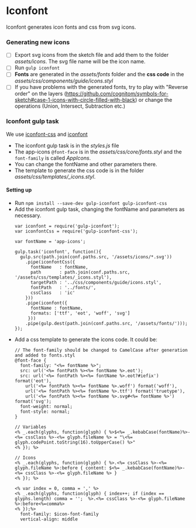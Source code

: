 # Iconfont
Iconfont generates icon fonts and css from svg icons.

### Generating new icons
- [ ] Export svg icons from the sketch file and add them to the folder *assets/icons*. The svg file name will be the icon name.
- [ ] Run `gulp iconfont`
- [ ] **Fonts** are generated in the *assets/fonts* folder and the **css code** in the *assets/css/components/guide/icons.styl*
- [ ] If you have problems with the generated fonts, try to play with "Reverse order" on the layers (https://github.com/cognitom/symbols-for-sketch#case-1-icons-with-circle-filled-with-black) or change the operations (Union,
Intersect, Subtraction etc.)

### Iconfont gulp task
We use [iconfont-css](https://github.com/backflip/gulp-iconfont-css) and [iconfont](https://github.com/nfroidure/gulp-iconfont)

- The iconfont gulp task is in the *styles.js* file
- The app-icons `@font-face` is in the *assets/css/core/fonts.styl* and the `font-family` is called *AppIcons*.
- You can change the fontName and other parameters there.
- The template to generate the css code is in the folder *assets/css/templates/_icons.styl*.

#### Setting up
- Run `npm install --save-dev gulp-iconfont gulp-iconfont-css`
- Add the iconfont gulp task, changing the fontName and parameters as necessary.
  ```
  var iconfont = require('gulp-iconfont');
  var iconfontCss = require('gulp-iconfont-css');

  var fontName = 'app-icons';

  gulp.task('iconfont', function(){
    gulp.src(path.join(conf.paths.src, '/assets/icons/*.svg'))
      .pipe(iconfontCss({
        fontName   : fontName,
        path       : path.join(conf.paths.src, '/assets/css/templates/_icons.styl'),
        targetPath : '../css/components/guide/icons.styl',
        fontPath   : '../fonts/',
        cssClass   : 'ic'
      }))
      .pipe(iconfont({
        fontName : fontName,
        formats: ['ttf', 'eot', 'woff', 'svg']
       }))
      .pipe(gulp.dest(path.join(conf.paths.src, '/assets/fonts/')));
  });
  ```
- Add a css template to generate the icons code. It could be:
  ```
  // The font-family should be changed to CamelCase after generation and added to fonts.styl
  @font-face {
    font-family: "<%= fontName %>";
    src: url('<%= fontPath %><%= fontName %>.eot');
    src: url('<%= fontPath %><%= fontName %>.eot?#iefix') format('eot'),
      url('<%= fontPath %><%= fontName %>.woff') format('woff'),
      url('<%= fontPath %><%= fontName %>.ttf') format('truetype'),
      url('<%= fontPath %><%= fontName %>.svg#<%= fontName %>') format('svg');
    font-weight: normal;
    font-style: normal;
  }

  // Variables
  <% _.each(glyphs, function(glyph) { %>$<%= _.kebabCase(fontName)%>-<%= cssClass %>-<%= glyph.fileName %> = "\<%= glyph.codePoint.toString(16).toUpperCase() %>"
  <% }); %>

  // Icons
  <% _.each(glyphs, function(glyph) { %>.<%= cssClass %>-<%= glyph.fileName %>:before { content: $<%= _.kebabCase(fontName)%>-<%= cssClass %>-<%= glyph.fileName %> }
  <% }); %>

  <% var index = 0, comma = ',' %>
  <% _.each(glyphs, function(glyph) { index++; if (index == glyphs.length) comma = '';  %>.<%= cssClass %>-<%= glyph.fileName %>:before<%=comma%>
  <% });%>
    font-family: $icon-font-family
    vertical-align: middle
  ```
